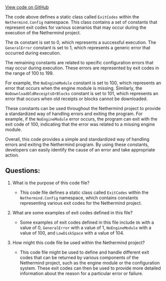 [View code on GitHub](https://github.com/NethermindEth/nethermind/src/Nethermind/Nethermind.Config/ExitCodes.cs)

The code above defines a static class called `ExitCodes` within the `Nethermind.Config` namespace. This class contains a set of constants that represent exit codes for various scenarios that may occur during the execution of the Nethermind project.

The `Ok` constant is set to 0, which represents a successful execution. The `GeneralError` constant is set to 1, which represents a generic error that occurred during execution.

The remaining constants are related to specific configuration errors that may occur during execution. These errors are represented by exit codes in the range of 100 to 199. 

For example, the `NoEngineModule` constant is set to 100, which represents an error that occurs when the engine module is missing. Similarly, the `NoDownloadOldReceiptsOrBlocks` constant is set to 101, which represents an error that occurs when old receipts or blocks cannot be downloaded.

These constants can be used throughout the Nethermind project to provide a standardized way of handling errors and exiting the program. For example, if the `NoEngineModule` error occurs, the program can exit with the exit code of 100, indicating that the error was related to a missing engine module.

Overall, this code provides a simple and standardized way of handling errors and exiting the Nethermind program. By using these constants, developers can easily identify the cause of an error and take appropriate action.
## Questions: 
 1. What is the purpose of this code file?
    - This code file defines a static class called `ExitCodes` within the `Nethermind.Config` namespace, which contains constants representing various exit codes for the Nethermind project.

2. What are some examples of exit codes defined in this file?
    - Some examples of exit codes defined in this file include `Ok` with a value of 0, `GeneralError` with a value of 1, `NoEngineModule` with a value of 100, and `LowDiskSpace` with a value of 104.

3. How might this code file be used within the Nethermind project?
    - This code file might be used to define and handle different exit codes that can be returned by various components of the Nethermind project, such as the engine module or the configuration system. These exit codes can then be used to provide more detailed information about the reason for a particular error or failure.